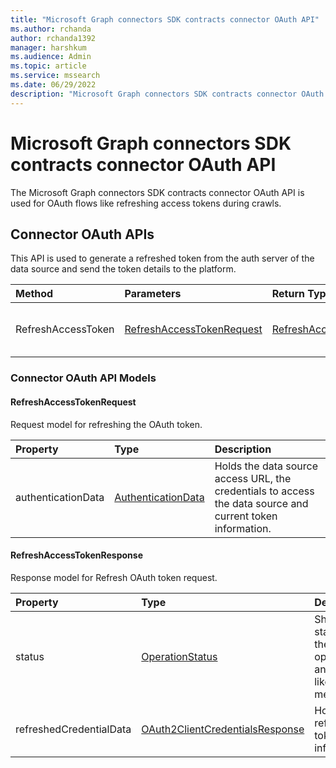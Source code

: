 ```yaml
---
title: "Microsoft Graph connectors SDK contracts connector OAuth API"
ms.author: rchanda
author: rchanda1392
manager: harshkum
ms.audience: Admin
ms.topic: article
ms.service: mssearch
ms.date: 06/29/2022
description: "Microsoft Graph connectors SDK contracts connector OAuth API"
---
```


# Microsoft Graph connectors SDK contracts connector OAuth API

The Microsoft Graph connectors SDK contracts connector OAuth API is used for OAuth flows like refreshing access tokens during crawls.

## Connector OAuth APIs

This API is used to generate a refreshed token from the auth server of the data source and send the token details to the platform.

|Method |Parameters |Return Type |Description |
|:----------|:-------------|:----------|:----------|
|RefreshAccessToken |[RefreshAccessTokenRequest](#refreshaccesstokenrequest) |[RefreshAccessTokenResponse](#refreshaccesstokenresponse) | Shows the refreshed access token. |

### Connector OAuth API Models

#### RefreshAccessTokenRequest

Request model for refreshing the OAuth token.

|Property |Type |Description |
|:----------|:-------------|:----------|
|authenticationData |[AuthenticationData](/microsoftsearch/custom-connector-sdk-contracts-common#authenticationdata) |Holds the data source access URL, the credentials to access the data source and current token information. |

#### RefreshAccessTokenResponse

Response model for Refresh OAuth token request.

|Property |Type |Description |
|:----------|:-------------|:----------|
|status |[OperationStatus](/microsoftsearch/custom-connector-sdk-contracts-common#operationstatus) |Shows the status of the operation and details like error messages. |
|refreshedCredentialData |[OAuth2ClientCredentialsResponse](/microsoftsearch/custom-connector-sdk-contracts-common#oauth2clientcredentialsresponse) |Holds the refreshed token information. |

